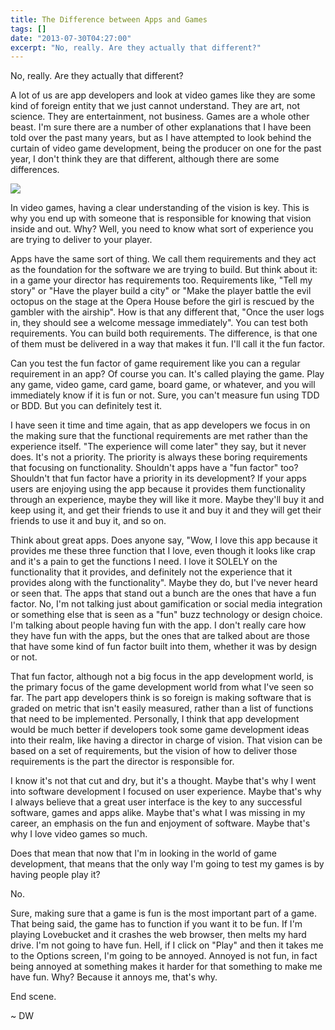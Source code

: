 ```yaml
---
title: The Difference between Apps and Games
tags: []
date: "2013-07-30T04:27:00"
excerpt: "No, really. Are they actually that different?"
---
```


[1]: blog_appsvsgames.png

No, really. Are they actually that different?

A lot of us are app developers and look at video games like they are some kind of foreign entity that we just cannot understand. They are art, not science. They are entertainment, not business. Games are a whole other beast. I'm sure there are a number of other explanations that I have been told over the past many years, but as I have attempted to look behind the curtain of video game development, being the producer on one for the past year, I don't think they are that different, although there are some differences. 

![][1]

In video games, having a clear understanding of the vision is key. This is why you end up with someone that is responsible for knowing that vision inside and out. Why? Well, you need to know what sort of experience you are trying to deliver to your player. 

Apps have the same sort of thing. We call them requirements and they act as the foundation for the software we are trying to build. But think about it: in a game your director has requirements too. Requirements like, "Tell my story" or "Have the player build a city" or "Make the player battle the evil octopus on the stage at the Opera House before the girl is rescued by the gambler with the airship". How is that any different that, "Once the user logs in, they should see a welcome message immediately". You can test both requirements. You can build both requirements. The difference, is that one of them must be delivered in a way that makes it fun. I'll call it the fun factor. 

Can you test the fun factor of game requirement like you can a regular requirement in an app? Of course you can. It's called playing the game. Play any game, video game, card game, board game, or whatever, and you will immediately know if it is fun or not. Sure, you can't measure fun using TDD or BDD. But you can definitely test it. 

I have seen it time and time again, that as app developers we focus in on the making sure that the functional requirements are met rather than the experience itself. "The experience will come later" they say, but it never does. It's not a priority. The priority is always these boring requirements that focusing on functionality. Shouldn't apps have a "fun factor" too? Shouldn't that fun factor have a priority in its development? If your apps users are enjoying using the app because it provides them functionality through an experience, maybe they will like it more. Maybe they'll buy it and keep using it, and get their friends to use it and buy it and they will get their friends to use it and buy it, and so on. 

Think about great apps. Does anyone say, "Wow, I love this app because it provides me these three function that I love, even though it looks like crap and it's a pain to get the functions I need. I love it SOLELY on the functionality that it provides, and definitely not the experience that it provides along with the functionality". Maybe they do, but I've never heard or seen that. The apps that stand out a bunch are the ones that have a fun factor. No, I'm not talking just about gamification or social media integration or something else that is seen as a "fun" buzz technology or design choice. I'm talking about people having fun with the app. I don't really care how they have fun with the apps, but the ones that are talked about are those that have some kind of fun factor built into them, whether it was by design or not. 

That fun factor, although not a big focus in the app development world, is the primary focus of the game development world from what I've seen so far. The part app developers think is so foreign is making software that is graded on metric that isn't easily measured, rather than a list of functions that need to be implemented. Personally, I think that app development would be much better if developers took some game development ideas into their realm, like having a director in charge of vision. That vision can be based on a set of requirements, but the vision of how to deliver those requirements is the part the director is responsible for. 

I know it's not that cut and dry, but it's a thought. Maybe that's why I went into software development I focused on user experience. Maybe that's why I always believe that a great user interface is the key to any successful software, games and apps alike. Maybe that's what I was missing in my career, an emphasis on the fun and enjoyment of software. Maybe that's why I love video games so much. 

Does that mean that now that I'm in looking in the world of game development, that means that the only way I'm going to test my games is by having people play it? 

No. 

Sure, making sure that a game is fun is the most important part of a game. That being said, the game has to function if you want it to be fun. If I'm playing Lovebucket and it crashes the web browser, then melts my hard drive. I'm not going to have fun. Hell, if I click on "Play" and then it takes me to the Options screen, I'm going to be annoyed. Annoyed is not fun, in fact being annoyed at something makes it harder for that something to make me have fun. Why? Because it annoys me, that's why. 

End scene. 

~ DW